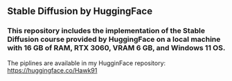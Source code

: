 ## Stable Diffusion by HuggingFace
### This repository includes the implementation of the Stable Diffusion course provided by HuggingFace on a local machine with 16 GB of RAM, RTX 3060, VRAM 6 GB, and Windows 11 OS.
The piplines are available in my HugginFace repository: https://huggingface.co/Hawk91
